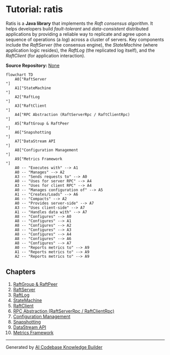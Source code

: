 # Tutorial: ratis

Ratis is a **Java library** that implements the *Raft consensus algorithm*.
It helps developers build *fault-tolerant* and *data-consistent* distributed applications
by providing a reliable way to replicate and agree upon a sequence of operations (a *log*)
across a cluster of servers. Key components include the *RaftServer* (the consensus engine),
the *StateMachine* (where application logic resides), the *RaftLog* (the replicated log itself),
and the *RaftClient* (for application interaction).


**Source Repository:** [None](None)

```mermaid
flowchart TD
    A0["RaftServer
"]
    A1["StateMachine
"]
    A2["RaftLog
"]
    A3["RaftClient
"]
    A4["RPC Abstraction (RaftServerRpc / RaftClientRpc)
"]
    A5["RaftGroup & RaftPeer
"]
    A6["Snapshotting
"]
    A7["DataStream API
"]
    A8["Configuration Management
"]
    A9["Metrics Framework
"]
    A0 -- "Executes with" --> A1
    A0 -- "Manages" --> A2
    A3 -- "Sends requests to" --> A0
    A0 -- "Uses for server RPC" --> A4
    A3 -- "Uses for client RPC" --> A4
    A0 -- "Manages configuration of" --> A5
    A1 -- "Creates/Loads" --> A6
    A6 -- "Compacts" --> A2
    A0 -- "Provides server-side" --> A7
    A3 -- "Uses client-side" --> A7
    A1 -- "Handles data with" --> A7
    A8 -- "Configures" --> A0
    A8 -- "Configures" --> A1
    A8 -- "Configures" --> A2
    A8 -- "Configures" --> A3
    A8 -- "Configures" --> A4
    A8 -- "Configures" --> A6
    A8 -- "Configures" --> A7
    A0 -- "Reports metrics to" --> A9
    A1 -- "Reports metrics to" --> A9
    A2 -- "Reports metrics to" --> A9
```

## Chapters

1. [RaftGroup & RaftPeer
](01_raftgroup___raftpeer_.md)
2. [RaftServer
](02_raftserver_.md)
3. [RaftLog
](03_raftlog_.md)
4. [StateMachine
](04_statemachine_.md)
5. [RaftClient
](05_raftclient_.md)
6. [RPC Abstraction (RaftServerRpc / RaftClientRpc)
](06_rpc_abstraction__raftserverrpc___raftclientrpc__.md)
7. [Configuration Management
](07_configuration_management_.md)
8. [Snapshotting
](08_snapshotting_.md)
9. [DataStream API
](09_datastream_api_.md)
10. [Metrics Framework
](10_metrics_framework_.md)


---

Generated by [AI Codebase Knowledge Builder](https://github.com/The-Pocket/Tutorial-Codebase-Knowledge)